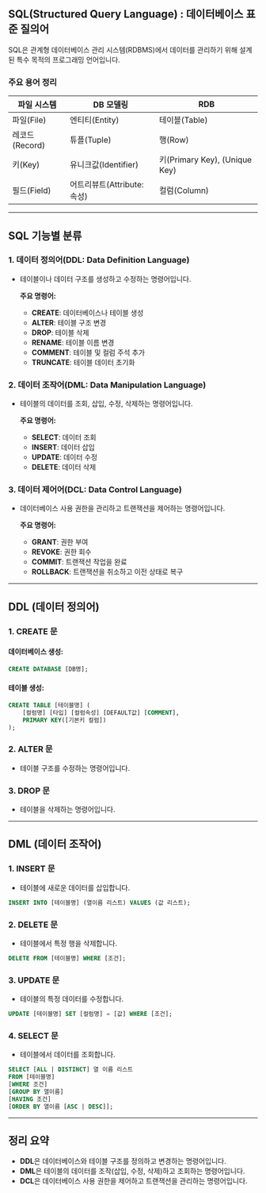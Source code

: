 ## SQL(Structured Query Language) : 데이터베이스 표준 질의어

SQL은 관계형 데이터베이스 관리 시스템(RDBMS)에서 데이터를 관리하기 위해 설계된 특수 목적의 프로그래밍 언어입니다.

### **주요 용어 정리**

| 파일 시스템      | DB 모델링       | RDB           |
|-----------------|----------------|---------------|
| 파일(File)      | 엔티티(Entity)  | 테이블(Table) |
| 레코드(Record)  | 튜플(Tuple)     | 행(Row)       |
| 키(Key)         | 유니크값(Identifier) | 키(Primary Key), (Unique Key) |
| 필드(Field)     | 어트리뷰트(Attribute: 속성) | 컬럼(Column)  |

---

## **SQL 기능별 분류**

### **1. 데이터 정의어(DDL: Data Definition Language)**
- 테이블이나 데이터 구조를 생성하고 수정하는 명령어입니다.

  **주요 명령어:**
    - **CREATE**: 데이터베이스나 테이블 생성
    - **ALTER**: 테이블 구조 변경
    - **DROP**: 테이블 삭제
    - **RENAME**: 테이블 이름 변경
    - **COMMENT**: 테이블 및 컬럼 주석 추가
    - **TRUNCATE**: 테이블 데이터 초기화

### **2. 데이터 조작어(DML: Data Manipulation Language)**
- 테이블의 데이터를 조회, 삽입, 수정, 삭제하는 명령어입니다.

  **주요 명령어:**
    - **SELECT**: 데이터 조회
    - **INSERT**: 데이터 삽입
    - **UPDATE**: 데이터 수정
    - **DELETE**: 데이터 삭제

### **3. 데이터 제어어(DCL: Data Control Language)**
- 데이터베이스 사용 권한을 관리하고 트랜잭션을 제어하는 명령어입니다.

  **주요 명령어:**
    - **GRANT**: 권한 부여
    - **REVOKE**: 권한 회수
    - **COMMIT**: 트랜잭션 작업을 완료
    - **ROLLBACK**: 트랜잭션을 취소하고 이전 상태로 복구

---

## **DDL (데이터 정의어)**

### **1. CREATE 문**

#### 데이터베이스 생성:
```sql
CREATE DATABASE [DB명];
```

#### 테이블 생성:
```sql
CREATE TABLE [테이블명] (
    [컬럼명] [타입] [컬럼속성] [DEFAULT값] [COMMENT],
    PRIMARY KEY([기본키 컬럼])
);
```

### **2. ALTER 문**
- 테이블 구조를 수정하는 명령어입니다.

### **3. DROP 문**
- 테이블을 삭제하는 명령어입니다.

---

## **DML (데이터 조작어)**

### **1. INSERT 문**
- 테이블에 새로운 데이터를 삽입합니다.

```sql
INSERT INTO [테이블명] (열이름 리스트) VALUES (값 리스트);
```

### **2. DELETE 문**
- 테이블에서 특정 행을 삭제합니다.

```sql
DELETE FROM [테이블명] WHERE [조건];
```

### **3. UPDATE 문**
- 테이블의 특정 데이터를 수정합니다.

```sql
UPDATE [테이블명] SET [컬럼명] = [값] WHERE [조건];
```

### **4. SELECT 문**
- 테이블에서 데이터를 조회합니다.

```sql
SELECT [ALL | DISTINCT] 열 이름 리스트 
FROM [테이블명] 
[WHERE 조건] 
[GROUP BY 열이름] 
[HAVING 조건] 
[ORDER BY 열이름 [ASC | DESC]];
```

---

## **정리 요약**
- **DDL**은 데이터베이스와 테이블 구조를 정의하고 변경하는 명령어입니다.
- **DML**은 테이블의 데이터를 조작(삽입, 수정, 삭제)하고 조회하는 명령어입니다.
- **DCL**은 데이터베이스 사용 권한을 제어하고 트랜잭션을 관리하는 명령어입니다.